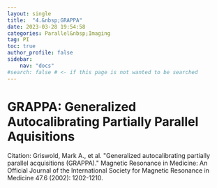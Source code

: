 ```yaml
---
layout: single
title:  "4.&nbsp;GRAPPA"
date: 2023-03-28 19:54:58
categories: Parallel&nbsp;Imaging
tag: PI
toc: true
author_profile: false
sidebar:
    nav: "docs"
#search: false # <- if this page is not wanted to be searched
---
```


# GRAPPA: Generalized Autocalibrating Partially Parallel Aquisitions

Citation: Griswold, Mark A., et al. "Generalized autocalibrating partially parallel acquisitions (GRAPPA)." Magnetic Resonance in Medicine: An Official Journal of the International Society for Magnetic Resonance in Medicine 47.6 (2002): 1202-1210.

<!--![GRAPPA01]({{site.url}}\images\2023-03-29-GRAPPA\GRAPPA01.png){: width="1000"}

![GRAPPA01]({{site.url}}\images\2023-03-29-GRAPPA\GRAPPA02.jpg){: width="1000"}-->

